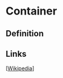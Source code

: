 # Container

## Definition


## Links


[[Wikipedia](http://en.wikipedia.org/wiki/Container_(data_structure))]


